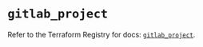 # `gitlab_project`

Refer to the Terraform Registry for docs: [`gitlab_project`](https://registry.terraform.io/providers/gitlabhq/gitlab/18.4.0/docs/resources/project).
